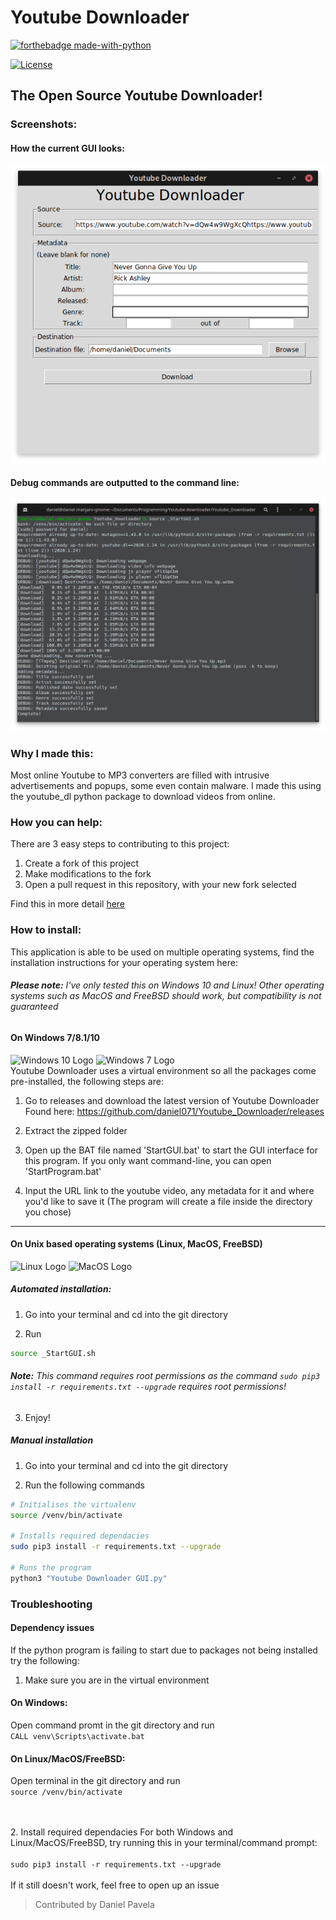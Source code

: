 # Youtube Downloader
[![forthebadge made-with-python](http://ForTheBadge.com/images/badges/made-with-python.svg)](https://www.python.org/)

[![License](https://img.shields.io/badge/License-Apache%202.0-blue.svg)](https://opensource.org/licenses/Apache-2.0)  

## The Open Source Youtube Downloader!

### Screenshots:
#### How the current GUI looks:
![Screenshot 1](https://raw.githubusercontent.com/daniel071/images-for-readme/master/Screenshot%20from%202020-02-03%2019-10-01.png)
#### Debug commands are outputted to the command line:
![Screenshot 2](https://raw.githubusercontent.com/daniel071/images-for-readme/master/Screenshot%20from%202020-02-03%2019-10-33.png)

### Why I made this:
Most online Youtube to MP3 converters are filled with intrusive advertisements and popups, some even contain malware. I made this using the youtube_dl python package to download videos from online.

### How you can help:
 There are 3 easy steps to contributing to this project:
 1. Create a fork of this project
 1. Make modifications to the fork
 1. Open a pull request in this repository, with your new fork selected

Find this in more detail [here](https://help.github.com/en/articles/creating-a-pull-request-from-a-fork)

### How to install:
This application is able to be used on multiple operating systems, find the installation instructions for your operating system here:
###### **Please note:** I've only tested this on Windows 10 and Linux! Other operating systems such as MacOS and FreeBSD should work, but compatibility is not guaranteed
#### On Windows 7/8.1/10
<img src="https://upload.wikimedia.org/wikipedia/commons/5/5f/Windows_logo_-_2012.svg" alt="Windows 10 Logo" width="150"/> <img src="https://upload.wikimedia.org/wikipedia/en/1/14/Windows_logo_-_2006.svg" alt="Windows 7 Logo" width="150"/>  
Youtube Downloader uses a virtual environment so all the packages come pre-installed,
the following steps are:

1. Go to releases and download the latest version of Youtube Downloader
   Found here: https://github.com/daniel071/Youtube_Downloader/releases
   
2. Extract the zipped folder
  
3. Open up the BAT file named 'StartGUI.bat' to start the GUI interface for this program. If you only want command-line, you can open 'StartProgram.bat'

4. Input the URL link to the youtube video, any metadata for it and where you'd like to save it (The program will create a file inside the directory you chose)
---
#### On Unix based operating systems (Linux, MacOS, FreeBSD)
<img src="https://upload.wikimedia.org/wikipedia/commons/a/af/Tux.png" alt="Linux Logo" width="150"/> <img src="https://upload.wikimedia.org/wikipedia/commons/2/22/MacOS_logo_%282017%29.svg" alt="MacOS Logo" width="150"/>
##### Automated installation:
1. Go into your terminal and cd into the git directory

2. Run
```bash
source _StartGUI.sh
```

###### **Note:** This command requires root permissions as the command `sudo pip3 install -r requirements.txt --upgrade` requires root permissions!

3. Enjoy!

##### Manual installation
1. Go into your terminal and cd into the git directory

2. Run the following commands
```bash
# Initialises the virtualenv
source /venv/bin/activate

# Installs required dependacies
sudo pip3 install -r requirements.txt --upgrade

# Runs the program
python3 "Youtube Downloader GUI.py"
```

### Troubleshooting

#### Dependency issues
If the python program is failing to start due to packages not being installed try the following:
1. Make sure you are in the virtual environment  
 #### On Windows:
  Open command promt in the git directory and run  
  ```CALL venv\Scripts\activate.bat```
  
 #### On Linux/MacOS/FreeBSD:
  Open terminal in the git directory and run  
  ```source /venv/bin/activate```
  
<br></br>
2. Install required dependacies
 For both Windows and Linux/MacOS/FreeBSD, try running this in your terminal/command prompt: <br></br>
 ```sudo pip3 install -r requirements.txt --upgrade```
<br></br>
If it still doesn't work, feel free to open up an issue


> Contributed by Daniel Pavela
